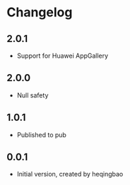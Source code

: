 # Changelog

## 2.0.1

* Support for Huawei AppGallery

## 2.0.0

* Null safety

## 1.0.1

* Published to pub

## 0.0.1

* Initial version, created by heqingbao
